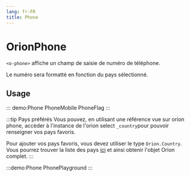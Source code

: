```yaml
---
lang: fr-FR
title: Phone
---
```


# OrionPhone

`<o-phone>` affiche un champ de saisie de numéro de téléphone.

Le numéro sera formatté en fonction du pays sélectionné.

## Usage

::: demo:Phone
PhoneMobile
PhoneFlag
:::

:::tip Pays préférés
Vous pouvez, en utilisant une référence vue sur orion phone, accèder à l'instance de l'orion select `_country`pour pouvoir renseigner vos pays favoris.

Pour ajouter vos pays favoris, vous devez utiliser le type `Orion.Country`. Vous pourrez trouver la liste des pays [ici](../services/Country.md) et ainsi obtenir l'objet Orion complet.
:::

:::demo:Phone
PhonePlayground
:::

<attribute-table/>
